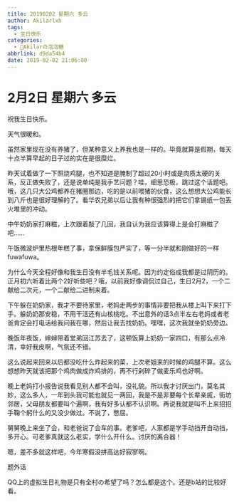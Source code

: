 ```yaml
---
title: 20190202 星期六 多云
author: Akilarlxh
tags:
  - 生日快乐
categories:
  - 🍬Akilarの泡泡糖
abbrlink: d9da54b4
date: 2019-02-02 21:06:00
---
```

# 2月2日 星期六 多云

祝我生日快乐。

天气很暖和。

虽然家里现在没有养猪了，但某种意义上养我也是一样的。毕竟就算是假期，每天十点半算早起的日子过的实在是很糜烂。

昨天试着做了一下照烧鸡腿，也不知道是腌制了超过20小时或是肉质太硬的关系，反正做失败了，还是说单纯是我手艺问题？哇，细思恐极，跳过这个话题吧。哦，这几只大公鸡都养在猪圈那边，吃的是以前喂猪的伙食，这么想想大公鸡能长到八斤也是很好理解的了。看华农兄弟以后让我有种很强烈的把它们拿锡纸一包丢火堆里的冲动。

中午奶奶家打麻糍，上次跟着敲了几回，我自认为我应该算得上是会打麻糍了吧……

午饭微波炉里热根年糕了事，拿保鲜膜包严实了，等一分半就和刚做好的一样fuwafuwa。

为什么今天全程好像和我生日没有半毛钱关系呢。因为约定俗成我都是过阴历的。正月初六听着比两个2好听些吧？哦，以前我好像调侃过自己，生日2月2，一个二献给二次元，一个二献给二进制来着。

下午躲在奶奶家，我才不要待家里，老妈走两步的事情非要把我从楼上叫下来打下手。躲奶奶那安稳，不用干活还有山核桃吃。不出意外的话3点半左右老妈或者老爸肯定会打电话给我问我在哪，然后让我去找奶奶。嘿嘿，这次我就坐奶奶旁边。

晚饭年夜饭，婶婶带着堂弟回江苏去了，这顿饭算上奶奶一家四口，有那么点冷清，幸好我皮啊，气氛还不错。

这么说起来回来以后都没吃什么炸起来的菜，上次老姐来的时候的鸡腿不算。这么想想昨天就该把那个鸡肉做成炸鸡排的，再不行剁碎了做麦乐鸡也好啊。

晚上老妈打小报告说我看见别人都不会叫，没礼貌。所以我才讨厌出门，莫名其妙，这么多人，一年到头我可能也就见一两回，我是不是非要每个长辈亲戚，街坊邻居，父母朋友都要叫个遍啊，我有好多认都不认识啊。再说我就是叫不上来招招手鞠个躬什么的又没少做过。不说了，憋屈。

舅舅晚上来坐了会，和老爸说了会车的事。老爹吧，人家都是学手动挡开自动挡，多开心。可老爹真就这么老实，学什么开什么。讨厌的离合器！

嗯，差不多就这样吧，今年寒假没拼高达好寂寥啊。

题外话

QQ上的虚拟生日礼物是只有全村の希望了吗？怎么都是这个。还是b站的比较好看。



